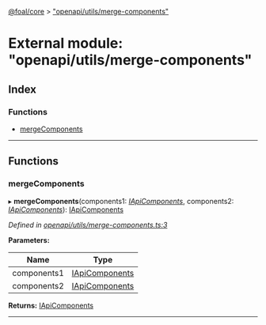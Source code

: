 [@foal/core](../README.md) > ["openapi/utils/merge-components"](../modules/_openapi_utils_merge_components_.md)

# External module: "openapi/utils/merge-components"

## Index

### Functions

* [mergeComponents](_openapi_utils_merge_components_.md#mergecomponents)

---

## Functions

<a id="mergecomponents"></a>

###  mergeComponents

▸ **mergeComponents**(components1: *[IApiComponents](../interfaces/_openapi_interfaces_.iapicomponents.md)*, components2: *[IApiComponents](../interfaces/_openapi_interfaces_.iapicomponents.md)*): [IApiComponents](../interfaces/_openapi_interfaces_.iapicomponents.md)

*Defined in [openapi/utils/merge-components.ts:3](https://github.com/FoalTS/foal/blob/07f00115/packages/core/src/openapi/utils/merge-components.ts#L3)*

**Parameters:**

| Name | Type |
| ------ | ------ |
| components1 | [IApiComponents](../interfaces/_openapi_interfaces_.iapicomponents.md) |
| components2 | [IApiComponents](../interfaces/_openapi_interfaces_.iapicomponents.md) |

**Returns:** [IApiComponents](../interfaces/_openapi_interfaces_.iapicomponents.md)

___

